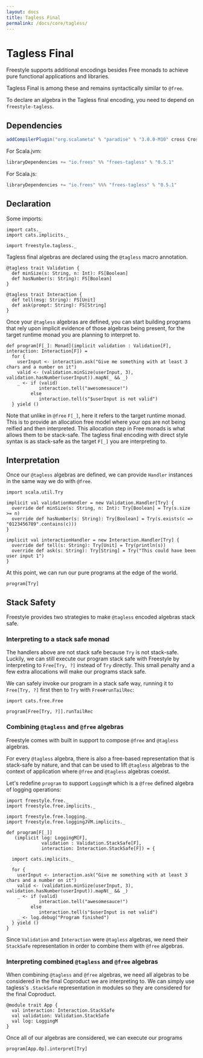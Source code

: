 ```yaml
---
layout: docs
title: Tagless Final
permalink: /docs/core/tagless/
---
```


# Tagless Final

Freestyle supports additional encodings besides Free monads to achieve pure functional applications and libraries.

Tagless Final is among these and remains syntactically similar to `@free`.

To declare an algebra in the Tagless final encoding, you need to depend on `freestyle-tagless`.

## Dependencies

```scala
addCompilerPlugin("org.scalameta" % "paradise" % "3.0.0-M10" cross CrossVersion.full)
```

[comment]: # (Start Replace)

For Scala.jvm:

```scala
libraryDependencies += "io.frees" %% "frees-tagless" % "0.5.1"
```

For Scala.js:

```scala
libraryDependencies += "io.frees" %%% "frees-tagless" % "0.5.1"
```

[comment]: # (End Replace)

## Declaration

Some imports:

```tut:silent
import cats._
import cats.implicits._

import freestyle.tagless._
```

Tagless final algebras are declared using the `@tagless` macro annotation.

```tut:book
@tagless trait Validation {
  def minSize(s: String, n: Int): FS[Boolean]
  def hasNumber(s: String): FS[Boolean]
}

@tagless trait Interaction {
  def tell(msg: String): FS[Unit]
  def ask(prompt: String): FS[String]
}
```

Once your `@tagless` algebras are defined, you can start building programs that rely upon implicit evidence of those algebras
being present, for the target runtime monad you are planning to interpret to.

```tut:book
def program[F[_]: Monad](implicit validation : Validation[F], interaction: Interaction[F]) =
  for {
    userInput <- interaction.ask("Give me something with at least 3 chars and a number on it")
    valid <- (validation.minSize(userInput, 3), validation.hasNumber(userInput)).mapN(_ && _)
    _ <- if (valid)
            interaction.tell("awesomesauce!") 
         else
            interaction.tell(s"$userInput is not valid")
  } yield ()
```

Note that unlike in `@free` `F[_]`, here it refers to the target runtime monad. This is to provide an allocation free model where your
ops are not being reified and then interpreted. This allocation step in Free monads is what allows them to be stack-safe.
The tagless final encoding with direct style syntax is as stack-safe as the target `F[_]` you are interpreting to.

## Interpretation

Once our `@tagless` algebras are defined, we can provide `Handler` instances in the same way we do with `@free`.

```tut:book
import scala.util.Try

implicit val validationHandler = new Validation.Handler[Try] {
  override def minSize(s: String, n: Int): Try[Boolean] = Try(s.size >= n)
  override def hasNumber(s: String): Try[Boolean] = Try(s.exists(c => "0123456789".contains(c)))
}

implicit val interactionHandler = new Interaction.Handler[Try] {
  override def tell(s: String): Try[Unit] = Try(println(s))
  override def ask(s: String): Try[String] = Try("This could have been user input 1")
}
```

At this point, we can run our pure programs at the edge of the world.

```tut:book
program[Try]
```

## Stack Safety

Freestyle provides two strategies to make `@tagless` encoded algebras stack safe.

### Interpreting to a stack safe monad

The handlers above are not stack safe because `Try` is not stack-safe. Luckily, we can still execute our program stack safe with Freestyle by interpreting to `Free[Try, ?]` instead of `Try` directly. This small penalty and a few extra allocations will make our programs stack safe.

We can safely invoke our program in a stack safe way, running it to `Free[Try, ?]` first then to `Try` with `Free#runTailRec`:

```tut.book
import cats.free.Free

program[Free[Try, ?]].runTailRec
```

### Combining `@tagless` and `@free` algebras

Freestyle comes with built in support to compose `@free` and `@tagless` algebras.

For every `@tagless` algebra, there is also a free-based representation that is stack-safe by nature, and that can be used
to lift `@tagless` algebras to the context of application where `@free` and `@tagless` algebras coexist.

Let's redefine `program` to support `LoggingM` which is a `@free` defined algebra of logging operations:

```tut:silent
import freestyle.free._
import freestyle.free.implicits._

import freestyle.free.logging._
import freestyle.free.loggingJVM.implicits._
```

```tut:book
def program[F[_]]
   (implicit log: LoggingM[F], 
             validation : Validation.StackSafe[F], 
             interaction: Interaction.StackSafe[F]) = {

  import cats.implicits._

  for {
    userInput <- interaction.ask("Give me something with at least 3 chars and a number on it")
    valid <- (validation.minSize(userInput, 3), validation.hasNumber(userInput)).mapN(_ && _)
    _ <- if (valid)
            interaction.tell("awesomesauce!") 
         else
            interaction.tell(s"$userInput is not valid")
    _ <- log.debug("Program finished")
  } yield ()
}
```

Since `Validation` and `Interaction` were `@tagless` algebras, we need their `StackSafe` representation in order to combine
them with `@free` algebras.

### Interpreting combined `@tagless` and `@free` algebras

When combining `@tagless` and `@free` algebras, we need all algebras to be considered in the final Coproduct we are interpreting to.
We can simply use tagless's `.StackSafe` representation in modules so they are considered for the final Coproduct.

```tut:book
@module trait App {
  val interaction: Interaction.StackSafe
  val validation: Validation.StackSafe
  val log: LoggingM
}
```

Once all of our algebras are considered, we can execute our programs

```tut:book
program[App.Op].interpret[Try]
```